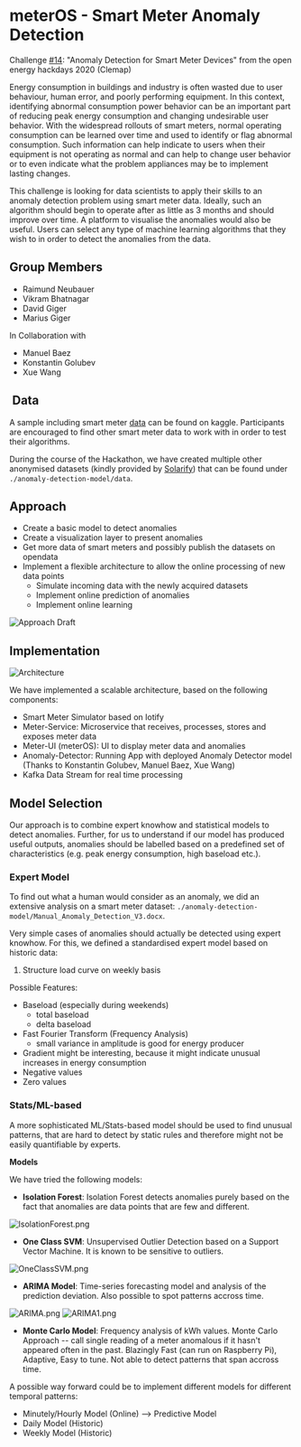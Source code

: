 # meterOS - Smart Meter Anomaly Detection

Challenge [#14](https://hack.opendata.ch/project/579): "Anomaly Detection for Smart Meter Devices" from the open energy hackdays 2020 (Clemap)

Energy consumption in buildings and industry is often wasted due to user behaviour, human error, and poorly performing equipment. In this context, identifying abnormal consumption power behavior can be an important part of reducing peak energy consumption and changing undesirable user behavior. With the widespread rollouts of smart meters, normal operating consumption can be learned over time and used to identify or flag abnormal consumption. Such information can help indicate to users when their equipment is not operating as normal and can help to change user behavior or to even indicate what the problem appliances may be to implement lasting changes.

This challenge is looking for data scientists to apply their skills to an anomaly detection problem using smart meter data. Ideally, such an algorithm should begin to operate after as little as 3 months and should improve over time. A platform to visualise the anomalies would also be useful. Users can select any type of machine learning algorithms that they wish to in order to detect the anomalies from the data.

## Group Members

- Raimund Neubauer
- Vikram Bhatnagar
- David Giger
- Marius Giger

In Collaboration with 

- Manuel Baez
- Konstantin Golubev
- Xue Wang

##  Data

A sample including smart meter [data](https://www.kaggle.com/portiamurray/anomaly-detection-smart-meter-data-sample) can be found on kaggle. Participants are encouraged to find other smart meter data to work with in order to test their algorithms.

During the course of the Hackathon, we have created multiple other anonymised datasets (kindly provided by [Solarify](https://solarify.ch/?lang=en)) that can be found under `./anomaly-detection-model/data`.

## Approach

- Create a basic model to detect anomalies
- Create a visualization layer to present anomalies
- Get more data of smart meters and possibly publish the datasets on opendata
- Implement a flexible architecture to allow the online processing of new data points
  - Simulate incoming data with the newly acquired datasets
  - Implement online prediction of anomalies
  - Implement online learning

![Approach Draft](https://raw.githubusercontent.com/nidDrBiglr/energy-hackdays-anomaly-detection/master/approach.jpg "Approach Draft")

## Implementation

![Architecture](https://raw.githubusercontent.com/nidDrBiglr/energy-hackdays-anomaly-detection/master/MeterOS.png "Architecture")

We have implemented a scalable architecture, based on the following components:
- Smart Meter Simulator based on Iotify
- Meter-Service: Microservice that receives, processes, stores and exposes meter data
- Meter-UI (meterOS): UI to display meter data and anomalies
- Anomaly-Detector: Running App with deployed Anomaly Detector model (Thanks to Konstantin Golubev, Manuel Baez, Xue Wang)
- Kafka Data Stream for real time processing

## Model Selection

Our approach is to combine expert knowhow and statistical models to detect anomalies. Further, for us to understand if our model has produced useful outputs, anomalies should be labelled based on a predefined set of characteristics (e.g. peak energy consumption, high baseload etc.).

### Expert Model

To find out what a human would consider as an anomaly, we did an extensive analysis on a smart meter dataset: `./anomaly-detection-model/Manual_Anomaly_Detection_V3.docx`.

Very simple cases of anomalies should actually be detected using expert knowhow. For this, we defined a standardised expert model based on historic data:

1) Structure load curve on weekly basis

Possible Features:

- Baseload (especially during weekends)
  - total baseload
  - delta baseload
- Fast Fourier Transform (Frequency Analysis)
  - small variance in amplitude is good for energy producer
- Gradient might be interesting, because it might indicate unusual increases in energy consumption
- Negative values
- Zero values

### Stats/ML-based 

A more sophisticated ML/Stats-based model should be used to find unusual patterns, that are hard to detect by static rules and therefore might not be easily quantifiable by experts.

**Models**

We have tried the following models:

- **Isolation Forest**: Isolation Forest detects anomalies purely based on the fact that anomalies are data points that are few and different.

![IsolationForest.png](https://raw.githubusercontent.com/nidDrBiglr/energy-hackdays-anomaly-detection/master/IsolationForest.png "IsolationForest.png")

- **One Class SVM**: Unsupervised Outlier Detection based on a Support Vector Machine. It is known to be sensitive to outliers.

![OneClassSVM.png](https://raw.githubusercontent.com/nidDrBiglr/energy-hackdays-anomaly-detection/master/OneClassSVM.png "OneClassSVM.png")

- **ARIMA Model**: Time-series forecasting model and analysis of the prediction deviation. Also possible to spot patterns accross time. 

![ARIMA.png](https://raw.githubusercontent.com/nidDrBiglr/energy-hackdays-anomaly-detection/master/ARIMA.png "ARIMA.png")
![ARIMA1.png](https://raw.githubusercontent.com/nidDrBiglr/energy-hackdays-anomaly-detection/master/ARIMA1.png "ARIMA1.png")

- **Monte Carlo Model**: Frequency analysis of kWh values. Monte Carlo Approach -- call single reading of a meter anomalous if it hasn't appeared often in the past. Blazingly Fast (can run on Raspberry Pi), Adaptive, Easy to tune. Not able to detect patterns that span accross time.

A possible way forward could be to implement different models for different temporal patterns:

- Minutely/Hourly Model (Online) --> Predictive Model
- Daily Model (Historic)
- Weekly Model (Historic)